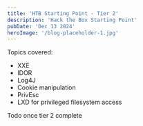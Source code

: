```yaml
---
title: 'HTB Starting Point - Tier 2'
description: 'Hack the Box Starting Point'
pubDate: 'Dec 13 2024'
heroImage: '/blog-placeholder-1.jpg'
---
```


Topics covered:  
* XXE
* IDOR
* Log4J
* Cookie manipulation
* PrivEsc
* LXD for privileged filesystem access


Todo once tier 2 complete